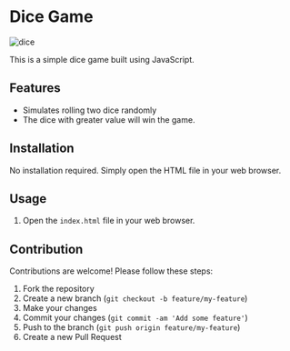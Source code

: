 # Dice Game
![dice](https://github.com/cisojoker/game-of-dice-/assets/103921455/55f062c4-3c70-4097-a6b9-7772a54c7488)

This is a simple dice game built using JavaScript.

## Features

- Simulates rolling two dice randomly
- The dice with greater value will win the game.

## Installation

No installation required. Simply open the HTML file in your web browser.

## Usage

1. Open the `index.html` file in your web browser.

## Contribution

Contributions are welcome! Please follow these steps:

1. Fork the repository
2. Create a new branch (`git checkout -b feature/my-feature`)
3. Make your changes
4. Commit your changes (`git commit -am 'Add some feature'`)
5. Push to the branch (`git push origin feature/my-feature`)
6. Create a new Pull Request

